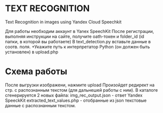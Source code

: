 # TEXT RECOGNITION
Text Recognition in images using Yandex Cloud Speechkit

Для работы необходим аккаунт в Yanex SpeechKit
После регистрации, выполняя инструкции на сайте, получите oath-токен и folder_id (id папки, в которой вы работаете)
В text_detection.py вставьте данные в соотв. поля. 
+Укажите путь к интерпретатор Python (он должен быть установлен) в upload.php

# Схема работы

После выгрузки изображени, нажмите upload
Произойдет редирект на стр. с распознанным текстом (для дальнешей работы с ним).
В каталоге сгенерируется 2 новых файла:
img_rec_output.json - ответ Yandex SpeeckKit
extracted_text_values.php - отобранные из json текстовые данные с распознанным текстом.

